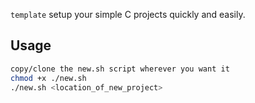 `template`
setup your simple C projects quickly and easily.

## Usage

```bash
copy/clone the new.sh script wherever you want it
chmod +x ./new.sh
./new.sh <location_of_new_project>
```
